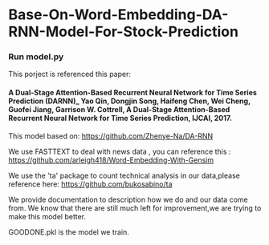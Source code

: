 # Base-On-Word-Embedding-DA-RNN-Model-For-Stock-Prediction


### Run model.py 

This porject is referenced this paper:
#### A Dual-Stage Attention-Based Recurrent Neural Network for Time Series Prediction (DARNN)_ Yao Qin, Dongjin Song, Haifeng Chen, Wei Cheng, Guofei Jiang, Garrison W. Cottrell, A Dual-Stage Attention-Based Recurrent Neural Network for Time Series Prediction, IJCAI, 2017.

This model based on:  https://github.com/Zhenye-Na/DA-RNN

We use FASTTEXT to deal with news data , you can reference this   : https://github.com/arleigh418/Word-Embedding-With-Gensim

We use the 'ta' package to count technical analysis in our data,please reference here: https://github.com/bukosabino/ta


We provide documentation to description how we do and our data come from. We know that there are still much left for improvement,we are trying to make this model better.

GOODONE.pkl is the model we train.
